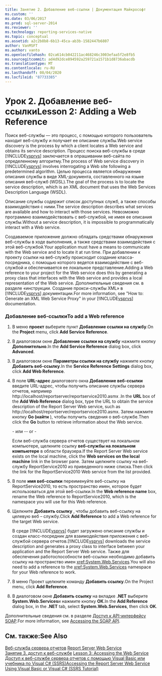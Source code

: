 ```yaml
---
title: Занятие 2. Добавление веб-ссылки | Документация Майкрософт
ms.custom: ''
ms.date: 03/06/2017
ms.prod: sql-server-2014
ms.reviewer: ''
ms.technology: reporting-services-native
ms.topic: conceptual
ms.assetid: a2c2b8b8-6b13-45ca-ab3b-1582447b6807
author: VanMSFT
ms.author: vanto
ms.openlocfilehash: 02ca614cb042211ac468246c3003efaa5f2e8fb5
ms.sourcegitcommit: ad4d92dce894592a259721a1571b1d8736abacdb
ms.translationtype: MT
ms.contentlocale: ru-RU
ms.lasthandoff: 08/04/2020
ms.locfileid: "87733385"
---
```

# <a name="lesson-2-adding-a-web-reference"></a><span data-ttu-id="cc17e-102">Урок 2. Добавление веб-ссылки</span><span class="sxs-lookup"><span data-stu-id="cc17e-102">Lesson 2: Adding a Web Reference</span></span>
  <span data-ttu-id="cc17e-103">Поиск веб-службы — это процесс, с помощью которого пользователь находит веб-службу и получает ее описание службы.</span><span class="sxs-lookup"><span data-stu-id="cc17e-103">Web service discovery is the process by which a client locates a Web service and obtains its service description.</span></span> <span data-ttu-id="cc17e-104">Процесс поиска веб-службы в среде [!INCLUDE[vsprvs](../includes/vsprvs-md.md)] заключается в опрашивании веб-сайта по определенному алгоритму.</span><span class="sxs-lookup"><span data-stu-id="cc17e-104">The process of Web service discovery in [!INCLUDE[vsprvs](../includes/vsprvs-md.md)] involves interrogating a Web site following a predetermined algorithm.</span></span> <span data-ttu-id="cc17e-105">Целью процесса является обнаружение описания службы в виде XML-документа, составленного на языке описания веб-служб (WDSL).</span><span class="sxs-lookup"><span data-stu-id="cc17e-105">The goal of the process is to locate the service description, which is an XML document that uses the Web Services Description Language (WSDL).</span></span>  
  
 <span data-ttu-id="cc17e-106">Описание службы содержит список доступных служб, а также способы взаимодействия с ними.</span><span class="sxs-lookup"><span data-stu-id="cc17e-106">The service description describes what services are available and how to interact with those services.</span></span> <span data-ttu-id="cc17e-107">Невозможно программно взаимодействовать с веб-службой, не имея ее описания службы.</span><span class="sxs-lookup"><span data-stu-id="cc17e-107">Without a service description, it is impossible to programmatically interact with a Web service.</span></span>  
  
 <span data-ttu-id="cc17e-108">Создаваемое приложение должно обладать средствами обнаружения веб-службы в ходе выполнения, а также средствами взаимодействия с этой веб-службой.</span><span class="sxs-lookup"><span data-stu-id="cc17e-108">Your application must have a means to communicate with the Web service and to locate it at run time.</span></span> <span data-ttu-id="cc17e-109">При добавлении к проекту ссылки на веб-службу происходит создание класса-посредника, с помощью которого ведется взаимодействие с веб-службой и обеспечивается ее локальное представление.</span><span class="sxs-lookup"><span data-stu-id="cc17e-109">Adding a Web reference to your project for the Web service does this by generating a proxy class that interfaces with the Web service and provides a local representation of the Web service.</span></span> <span data-ttu-id="cc17e-110">Дополнительные сведения см. в разделе «инструкции. Создание прокси-службы XML» в [!INCLUDE[vsprvs](../includes/vsprvs-md.md)] документации.</span><span class="sxs-lookup"><span data-stu-id="cc17e-110">For more information, see "How to: Generate an XML Web Service Proxy" in your [!INCLUDE[vsprvs](../includes/vsprvs-md.md)] documentation.</span></span>  
  
### <a name="to-add-a-web-reference"></a><span data-ttu-id="cc17e-111">Добавление веб-ссылки</span><span class="sxs-lookup"><span data-stu-id="cc17e-111">To add a Web reference</span></span>  
  
1.  <span data-ttu-id="cc17e-112">В меню **проект** выберите пункт **Добавление ссылки на службу**.</span><span class="sxs-lookup"><span data-stu-id="cc17e-112">On the **Project** menu, click **Add Service Reference**.</span></span>  
  
2.  <span data-ttu-id="cc17e-113">В диалоговом окне **Добавление ссылки на службу** нажмите кнопку **Дополнительно**.</span><span class="sxs-lookup"><span data-stu-id="cc17e-113">In the **Add Service Reference** dialog box, click **Advanced**.</span></span>  
  
3.  <span data-ttu-id="cc17e-114">В диалоговом окне **Параметры ссылки на службу** нажмите кнопку **Добавить веб-ссылку**.</span><span class="sxs-lookup"><span data-stu-id="cc17e-114">In the **Service Reference Settings** dialog box, click **Add Web Reference**.</span></span>  
  
4.  <span data-ttu-id="cc17e-115">В поле **URL-адрес** диалогового окна **Добавление веб-ссылки** введите URL-адрес, чтобы получить описание службы сервера отчетов, например http://localhost/reportserver/reportservice2010.asmx .</span><span class="sxs-lookup"><span data-stu-id="cc17e-115">In the **URL** box of the **Add Web Reference** dialog box, type the URL to obtain the service description of the Report Server Web service, such as http://localhost/reportserver/reportservice2010.asmx.</span></span> <span data-ttu-id="cc17e-116">Затем нажмите кнопку **Go (найти** ), чтобы получить сведения о веб-службе.</span><span class="sxs-lookup"><span data-stu-id="cc17e-116">Then click the **Go** button to retrieve information about the Web service.</span></span>  
  
     <span data-ttu-id="cc17e-117">\- или -</span><span class="sxs-lookup"><span data-stu-id="cc17e-117">\- or -</span></span>  
  
     <span data-ttu-id="cc17e-118">Если веб-служба сервера отчетов существует на локальном компьютере, щелкните ссылку **веб-службы на локальном компьютере** в области браузера.</span><span class="sxs-lookup"><span data-stu-id="cc17e-118">If the Report Server Web service exists on the local machine, click the **Web services on the local machine** link in the browser pane.</span></span> <span data-ttu-id="cc17e-119">Затем щелкните ссылку на веб-службу ReportService2010 из приведенного ниже списка.</span><span class="sxs-lookup"><span data-stu-id="cc17e-119">Then click the link for the ReportService2010 Web service from the list provided.</span></span>  
  
5.  <span data-ttu-id="cc17e-120">В поле **имя веб-ссылки** переименуйте веб-ссылку на ReportService2010, то есть пространство имен, которое будет использоваться для этой веб-ссылки.</span><span class="sxs-lookup"><span data-stu-id="cc17e-120">In the **Web reference name** box, rename the Web reference to ReportService2010, which is the namespace you will use for this Web reference.</span></span>  
  
6.  <span data-ttu-id="cc17e-121">Щелкните **Добавить ссылку** , чтобы добавить веб-ссылку на целевую веб – службу.</span><span class="sxs-lookup"><span data-stu-id="cc17e-121">Click **Add Reference** to add a Web reference for the target Web service.</span></span>  
  
     <span data-ttu-id="cc17e-122">В среде [!INCLUDE[vsprvs](../includes/vsprvs-md.md)] будет загружено описание службы и создан класс-посредник для взаимодействия приложения с веб-службой сервера отчетов.</span><span class="sxs-lookup"><span data-stu-id="cc17e-122">[!INCLUDE[vsprvs](../includes/vsprvs-md.md)] downloads the service description and generates a proxy class to interface between your application and the Report Server Web service.</span></span> <span data-ttu-id="cc17e-123">Также для обеспечения работоспособности веб-ссылки необходимо добавить ссылку на пространство имен <xref:System.Web.Services>.</span><span class="sxs-lookup"><span data-stu-id="cc17e-123">You will also need to add a reference to the <xref:System.Web.Services> namespace for your Web reference to work.</span></span>  
  
7.  <span data-ttu-id="cc17e-124">В меню Проект щелкните команду **Добавить ссылку**.</span><span class="sxs-lookup"><span data-stu-id="cc17e-124">On the Project menu, click **Add Reference**.</span></span>  
  
8.  <span data-ttu-id="cc17e-125">В диалоговом окне **Добавить ссылку** на вкладке **.NET** выберите **System.Web.Services**и нажмите кнопку **ОК**.</span><span class="sxs-lookup"><span data-stu-id="cc17e-125">In the **Add Reference** dialog box, in the **.NET** tab, select **System.Web.Services**, then click **OK**.</span></span>  
  
 <span data-ttu-id="cc17e-126">Дополнительные сведения см. в разделе [Доступ к API-интерфейсу SOAP](../reporting-services/report-server-web-service/accessing-the-soap-api.md).</span><span class="sxs-lookup"><span data-stu-id="cc17e-126">For more information, see [Accessing the SOAP API](../reporting-services/report-server-web-service/accessing-the-soap-api.md).</span></span>  
  
## <a name="see-also"></a><span data-ttu-id="cc17e-127">См. также:</span><span class="sxs-lookup"><span data-stu-id="cc17e-127">See Also</span></span>  
 <span data-ttu-id="cc17e-128">[Веб-служба сервера отчетов](../reporting-services/report-server-web-service/report-server-web-service.md) </span><span class="sxs-lookup"><span data-stu-id="cc17e-128">[Report Server Web Service](../reporting-services/report-server-web-service/report-server-web-service.md) </span></span>  
 <span data-ttu-id="cc17e-129">[Занятие 3. доступ к веб-службе](../../2014/tutorials/lesson-3-accessing-the-web-service.md) </span><span class="sxs-lookup"><span data-stu-id="cc17e-129">[Lesson 3: Accessing the Web Service](../../2014/tutorials/lesson-3-accessing-the-web-service.md) </span></span>  
 [<span data-ttu-id="cc17e-130">Доступ к веб-службе сервера отчетов с помощью Visual Basic или учебника по Visual C&#35; &#40;SSRS&#41;</span><span class="sxs-lookup"><span data-stu-id="cc17e-130">Accessing the Report Server Web Service Using Visual Basic or Visual C&#35; &#40;SSRS Tutorial&#41;</span></span>](../../2014/tutorials/access-report-server-web-service-vb-vcsharp-ssrs-tutorial.md)  
  
  
